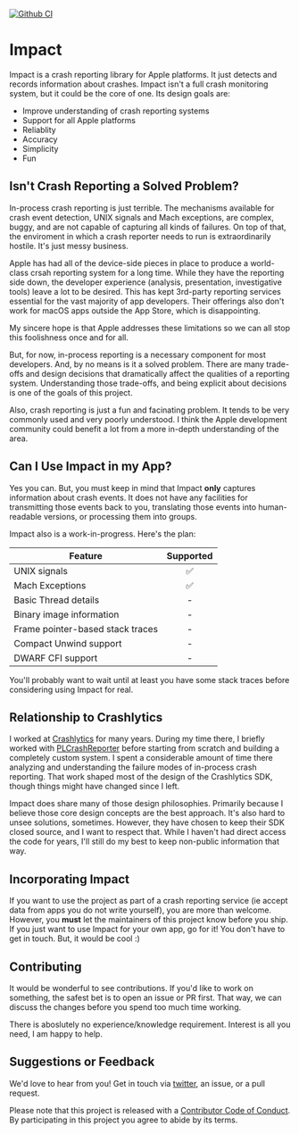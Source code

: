 [![Github CI](https://github.com/ChimeHQ/Impact/workflows/CI/badge.svg)](https://github.com/ChimeHQ/Impact/actions)

# Impact

Impact is a crash reporting library for Apple platforms. It just detects and records information about crashes. Impact isn't a full crash monitoring system, but it could be the core of one. Its design goals are:

* Improve understanding of crash reporting systems
* Support for all Apple platforms
* Reliablity
* Accuracy
* Simplicity
* Fun

## Isn't Crash Reporting a Solved Problem?

In-process crash reporting is just terrible. The mechanisms available for crash event detection, UNIX signals and Mach exceptions, are complex, buggy, and are not capable of capturing all kinds of failures. On top of that, the enviroment in which a crash reporter needs to run is extraordinarily hostile. It's just messy business.

Apple has had all of the device-side pieces in place to produce a world-class crsah reporting system for a long time. While they have the reporting side down, the developer experience (analysis, presentation, investigative tools) leave a lot to be desired. This has kept 3rd-party reporting services essential for the vast majority of app developers. Their offerings also don't work for macOS apps outside the App Store, which is disappointing.

My sincere hope is that Apple addresses these limitations so we can all stop this foolishness once and for all.

But, for now, in-process reporting is a necessary component for most developers. And, by no means is it a solved problem. There are many trade-offs and design decisions that dramatically affect the qualities of a reporting system. Understanding those trade-offs, and being explicit about decisions is one of the goals of this project.

Also, crash reporting is just a fun and facinating problem. It tends to be very commonly used and very poorly understood. I think the Apple development community could benefit a lot from a more in-depth understanding of the area.

## Can I Use Impact in my App?

Yes you can. But, you must keep in mind that Impact **only** captures information about crash events. It does not have any facilities for transmitting those events back to you, translating those events into human-readable versions, or processing them into groups.

Impact also is a work-in-progress. Here's the plan:

| Feature            | Supported |
| -------------------|:---------:|
| UNIX signals | ✅ |
| Mach Exceptions | ✅ |
| Basic Thread details | - |
| Binary image information | - |
| Frame pointer-based stack traces | - |
| Compact Unwind support | - |
| DWARF CFI support | - |

You'll probably want to wait until at least you have some stack traces before considering using Impact for real.

## Relationship to Crashlytics

I worked at [Crashlytics](https://firebase.google.com/products/crashlytics) for many years. During my time there, I briefly worked with [PLCrashReporter](https://www.plcrashreporter.org) before starting from scratch and building a completely custom system. I spent a considerable amount of time there analyzing and understanding the failure modes of in-process crash reporting. That work shaped most of the design of the Crashlytics SDK, though things might have changed since I left.

Impact does share many of those design philosophies. Primarily because I believe those core design concepts are the best approach. It's also hard to unsee solutions, sometimes. However, they have chosen to keep their SDK closed source, and I want to respect that. While I haven't had direct access the code for years, I'll still do my best to keep non-public information that way.

## Incorporating Impact

If you want to use the project as part of a crash reporting service (ie accept data from apps you do not write yourself), you are more than welcome. However, you **must** let the maintainers of this project know before you ship. If you just want to use Impact for your own app, go for it! You don't have to get in touch. But, it would be cool :)

## Contributing

It would be wonderful to see contributions. If you'd like to work on something, the safest bet is to open an issue or PR first. That way, we can discuss the changes before you spend too much time working.

There is aboslutely no experience/knowledge requirement. Interest is all you need, I am happy to help.

## Suggestions or Feedback

We'd love to hear from you! Get in touch via [twitter](https://twitter.com/chimehq), an issue, or a pull request.

Please note that this project is released with a [Contributor Code of Conduct](CODE_OF_CONDUCT.md). By participating in this project you agree to abide by its terms.
